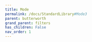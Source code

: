 ```yaml
---
title: Mode
permalink: /docs/StandardLibrary#Mode3
parent: butterworth
grand_parent: filters
has_children: False
nav_order: 1
---
```

